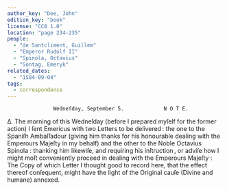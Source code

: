 ```yaml
---
author_key: "Dee, John"
edition_key: "book"
license: "CC0 1.0"
location: "page 234-235"
people:
  - "de Santcliment, Guillem"
  - "Emperor Rudolf II"
  - "Spinola, Octavius"
  - "Sontag, Emeryk"
related_dates:
  - "1584-09-04"
tags:
  - correspondence
---
```

                   Wedneſday, September 5.             N O T E.
 Δ. The morning of this Wedneſday (before I prepared myſelf for the former action) I ſent
Emericus with two Letters to be delivered : the one to the Spaniſh Ambaſſadour (giving him
thanks for his honourable dealing with the Emperours Majeſty in my behalf) and the other
to the Noble Octavius Spinola : thanking him likewiſe, and requiring his inſtruction , or adviſe
how I might moſt conveniently proceed in dealing with the Emperours Majeſty : The Copy
of which Letter I thought good to record here, that the effect thereof conſequent, might have
the light of the Original cauſe (Divine and humane) annexed.
